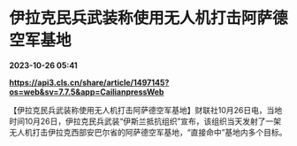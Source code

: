 # 伊拉克民兵武装称使用无人机打击阿萨德空军基地

**2023-10-26 05:41**

**https://api3.cls.cn/share/article/1497145?os=web&sv=7.7.5&app=CailianpressWeb**

【伊拉克民兵武装称使用无人机打击阿萨德空军基地】财联社10月26日电，当地时间10月26日，伊拉克民兵武装“伊斯兰抵抗组织”宣布，该组织当天发射了一架无人机打击伊拉克西部安巴尔省的阿萨德空军基地，“直接命中”基地内多个目标。